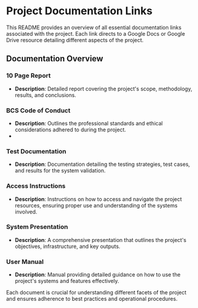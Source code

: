 # Project Documentation Links

This README provides an overview of all essential documentation links associated with the project. Each link directs to a Google Docs or Google Drive resource detailing different aspects of the project.

## Documentation Overview

### 10 Page Report
- **Description**: Detailed report covering the project's scope, methodology, results, and conclusions.

### BCS Code of Conduct
- **Description**: Outlines the professional standards and ethical considerations adhered to during the project.
- 
### Test Documentation
- **Description**: Documentation detailing the testing strategies, test cases, and results for the system validation.


### Access Instructions
- **Description**: Instructions on how to access and navigate the project resources, ensuring proper use and understanding of the systems involved.

### System Presentation
- **Description**: A comprehensive presentation that outlines the project's objectives, infrastructure, and key outputs.

### User Manual
- **Description**: Manual providing detailed guidance on how to use the project's systems and features effectively.

Each document is crucial for understanding different facets of the project and ensures adherence to best practices and operational procedures.
